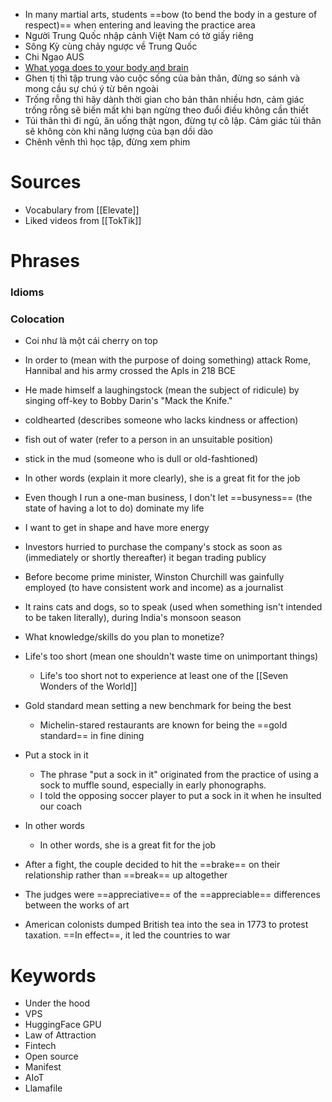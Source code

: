 - In many martial arts, students ==bow (to bend the body in a gesture of respect)== when entering and leaving the practice area
- Người Trung Quốc nhập cảnh Việt Nam có tờ giấy riêng
- Sông Kỳ cùng chảy ngược về Trung Quốc
- Chi Ngao AUS
- [What yoga does to your body and brain](https://www.youtube.com/watch?v=_8kV4FHSdNA)
- Ghen tị thì tập trung vào cuộc sống của bản thân, đừng so sánh và mong cầu sự chú ý từ bên ngoài
- Trống rỗng thì hãy dành thời gian cho bản thân nhiều hơn, cảm giác trống rỗng sẽ biến mất khi bạn ngừng theo đuổi điều không cần thiết
- Tủi thân thì đi ngủ, ăn uống thật ngon, đừng tự cô lập. Cảm giác tủi thân sẽ không còn khi năng lượng của bạn dồi dào
- Chênh vênh thì học tập, đừng xem phim

# Sources

- Vocabulary from [[Elevate]]
- Liked videos from [[TokTik]]

# Phrases

### Idioms

### Colocation

- Coi như là một cái cherry on top
- In order to (mean with the purpose of doing something) attack Rome, Hannibal and his army crossed the Apls in 218 BCE
- He made himself a laughingstock (mean the subject of ridicule) by singing off-key to Bobby Darin's "Mack the Knife."
- coldhearted (describes someone who lacks kindness or affection)
- fish out of water (refer to a person in an unsuitable position)
- stick in the mud (someone who is dull or old-fashtioned)
- In other words (explain it more clearly), she is a great fit for the job
- Even though I run a one-man business, I don't let ==busyness== (the state of having a lot to do) dominate my life
- I want to get in shape and have more energy
- Investors hurried to purchase the company's stock as soon as (immediately or shortly thereafter) it began trading publicy
- Before become prime minister, Winston Churchill was gainfully employed (to have consistent work and income) as a journalist
- It rains cats and dogs, so to speak (used when something isn't intended to be taken literally), during India's monsoon season
- What knowledge/skills do you plan to monetize?

- Life's too short (mean one shouldn't waste time on unimportant things)
	- Life's too short not to experience at least one of the [[Seven Wonders of the World]]
- Gold standard mean setting a new benchmark for being the best
	- Michelin-stared restaurants are known for being the ==gold standard== in fine dining
- Put a stock in it
	- The phrase "put a sock in it" originated from the practice of using a sock to muffle sound, especially in early phonographs.
	- I told the opposing soccer player to put a sock in it when he insulted our coach
- In other words
	- In other words, she is a great fit for the job

- After a fight, the couple decided to hit the ==brake== on their relationship rather than ==break== up altogether
- The judges were ==appreciative== of the ==appreciable== differences between the works of art
- American colonists dumped British tea into the sea in 1773 to protest taxation. ==In effect==, it led the countries to war

# Keywords

- Under the hood
- VPS
- HuggingFace GPU
- Law of Attraction
- Fintech
- Open source
- Manifest
- AIoT
- Llamafile